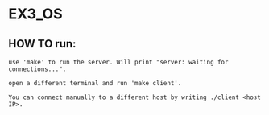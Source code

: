 # EX3_OS
## HOW TO run: 

    use 'make' to run the server. Will print "server: waiting for connections...".
    
    open a different terminal and run 'make client'.
    
    You can connect manually to a different host by writing ./client <host IP>. 
    
